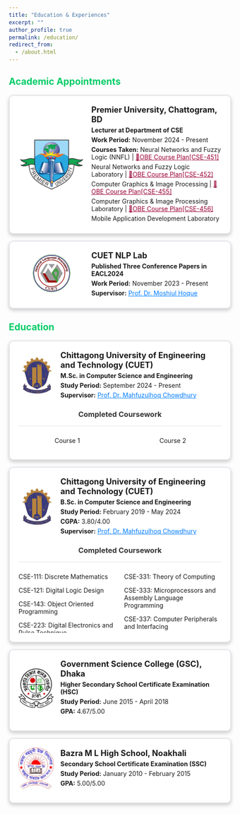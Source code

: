 ```yaml
---
title: "Education & Experiences"
excerpt: ""
author_profile: true
permalink: /education/
redirect_from: 
  - /about.html
---
```



## <font color="#00cc66"> Academic Appointments </font>

<div align="center" style="margin-bottom: 15px;">
  <div style="border: 2px solid #e1e4e8; border-radius: 10px; padding: 20px; max-width: 100%; margin: auto; box-shadow: 0px 4px 8px rgba(0,0,0,0.2); background-color: #fff;">
    <div style="display: flex; align-items: center;">
      <img src="https://raw.githubusercontent.com/Salman1804102/salman1804102.github.io/master/Gallery/PU Logo.png" alt="Lecturer" style="width: 150px; height: auto; margin-right: 15px;">
      <div style="text-align: left;">
        <p style="margin: 0; font-size: 1.3em; font-weight: bold;">Premier University, Chattogram, BD</p>
        <p style="margin: 5px 0; font-size: 1.0em;"><strong>Lecturer at Department of CSE</strong></p>
        <p style="margin: 5px 0;"><strong>Work Period:</strong> November 2024 - Present</p>
        <p style="margin: 5px 0;"><strong>Courses Taken:</strong> Neural Networks and Fuzzy Logic (NNFL) | <a href="../files/NNFL.pdf"           style="color: #990033;">🎯OBE Course Plan[CSE-451]</a></p>
        <p style="margin: 5px 0;">Neural Networks and Fuzzy Logic Laboratory | <a href="../files/NNFLL.pdf"                     
        style="color: #990033;">🎯OBE Course Plan[CSE-452]</a></p>
        <p style="margin: 5px 0;">Computer Graphics & Image Processing | <a href="../files/CGIP.pdf" 
        style="color: #990033;">🎯OBE Course Plan[CSE-455]</a></p>
        <p style="margin: 5px 0;">Computer Graphics & Image Processing Laboratory | <a href="../files/CGIPL.pdf"       
        style="color: #990033;">🎯OBE Course Plan[CSE-456]</a></p>
        <p style="margin: 5px 0;">Mobile Application Development Laboratory</p>
      </div>
    </div>
  </div>
</div>


<div align="center" style="margin-bottom: 15px;">
  <div style="border: 2px solid #e1e4e8; border-radius: 10px; padding: 20px; max-width: 100%; margin: auto; box-shadow: 0px 4px 8px rgba(0,0,0,0.2); background-color: #fff;">
    <div style="display: flex; align-items: center;">
      <img src="https://raw.githubusercontent.com/Salman1804102/salman1804102.github.io/master/Gallery/nlplab.jpg" alt="NLPLAB Logo" style="width: 150px; height: auto; margin-right: 15px;">
      <div style="text-align: left;">
        <p style="margin: 0; font-size: 1.3em; font-weight: bold;">CUET NLP Lab</p>
        <p style="margin: 5px 0; font-size: 1.0em;"><strong>Published Three Conference Papers in EACL2024</strong></p>
        <p style="margin: 5px 0;"><strong>Work Period:</strong> November 2023 - Present</p>
        <p style="margin: 5px 0;"><strong>Supervisor:</strong> <a href="https://scholar.google.com/citations?hl=en&user=srYxYhcAAAAJ&view_op=list_works&sortby=pubdate" style="color: #007bff; text-decoration-line: underline;">Prof. Dr. Moshiul Hoque</a></p>
      </div>
    </div>
  </div>
</div>

## <font color="#00cc66"> Education </font>

<div align="center" style="margin-bottom: 15px;">
  <div style="border: 2px solid #e1e4e8; border-radius: 10px; padding: 20px; max-width: 100%; margin: auto; box-shadow: 0px 4px 8px rgba(0,0,0,0.2); background-color: #fff;">
    <div style="display: flex; align-items: center; margin-bottom: 20px;">
      <img src="https://raw.githubusercontent.com/Salman1804102/salman1804102.github.io/master/Gallery/cuetlogo.png" alt="CUET Logo" style="width: 80px; height: auto; margin-right: 15px;">
      <div style="text-align: left;">
        <p style="margin: 0; font-size: 1.3em; font-weight: bold;">Chittagong University of Engineering and Technology (CUET)</p>
        <p style="margin: 5px 0; font-size: 1.0em;"><strong>M.Sc. in Computer Science and Engineering</strong></p>
        <p style="margin: 5px 0;"><strong>Study Period:</strong> September 2024 - Present</p>
        <p style="margin: 5px 0;"><strong>Supervisor:</strong> <a href="https://www.semanticscholar.org/author/Mahfuzulhoq-Chowdhury/37296895" style="color: #007bff; text-decoration-line: underline;">Prof. Dr. Mahfuzulhoq Chowdhury</a></p>
      </div>
    </div>
    <h3 style="margin-top: 0; color: #333; text-align: center;">Completed Coursework</h3>
    <div style="display: flex; justify-content: space-between; overflow-y: auto; max-height: 150px; border-top: 1px solid #e1e4e8; padding-top: 10px;">
      <div style="width: 48%; word-wrap: break-word;">
        <p>Course 1</p>
        <!-- Add more courses here -->
      </div>
      <div style="width: 48%; word-wrap: break-word;">
        <p>Course 2</p>
        <!-- Add more courses here -->
      </div>
    </div>
  </div>
</div>


<div align="center" style="margin-bottom: 15px;">
  <div style="border: 2px solid #e1e4e8; border-radius: 10px; padding: 20px; max-width: 100%; margin: auto; box-shadow: 0px 4px 8px rgba(0,0,0,0.2); background-color: #fff;">
    <div style="display: flex; align-items: center; margin-bottom: 20px;">
      <img src="https://raw.githubusercontent.com/Salman1804102/salman1804102.github.io/master/Gallery/cuetlogo.png" alt="CUET Logo" style="width: 80px; height: auto; margin-right: 15px;">
      <div style="text-align: left;">
        <p style="margin: 0; font-size: 1.3em; font-weight: bold;">Chittagong University of Engineering and Technology (CUET)</p>
        <p style="margin: 5px 0; font-size: 1.0em;"><strong>B.Sc. in Computer Science and Engineering</strong></p>
        <p style="margin: 5px 0;"><strong>Study Period:</strong> February 2019 - May 2024</p>
        <p style="margin: 5px 0;"><strong>CGPA:</strong> 3.80/4.00</p>
        <p style="margin: 5px 0;"><strong>Supervisor:</strong> <a href="https://www.semanticscholar.org/author/Mahfuzulhoq-Chowdhury/37296895" style="color: #007bff; text-decoration-line: underline;">Prof. Dr. Mahfuzulhoq Chowdhury</a></p>
      </div>
    </div>
    <h3 style="margin-top: 0; color: #333; text-align: center;">Completed Coursework</h3>
    <div style="display: flex; justify-content: space-between; overflow-y: auto; max-height: 150px; border-top: 1px solid #e1e4e8; padding-top: 10px;">
      <div style="width: 50%; text-align: left; word-wrap: break-word;">
        <p>CSE-111: Discrete Mathematics</p>
        <p>CSE-121: Digital Logic Design</p>
        <p>CSE-143: Object Oriented Programming</p>
        <p>CSE-223: Digital Electronics and Pulse Technique</p>
        <p>CSE-241: Data Structure</p>
        <p>CSE-243: Algorithm Design and Analysis</p>
        <p>CSE-245: Numerical Analysis</p>
        <p>CSE-251: Database Management Systems</p>
        <p>CSE-311: Computer Networks</p>
        <p>CSE-313: Data Communication</p>
        <p>CSE-321: Computer Architecture</p>
        <p>CSE-335: Operating Systems</p>
      </div>
      <div style="width: 48%; text-align: left; word-wrap: break-word;">
        <p>CSE-331: Theory of Computing</p>
        <p>CSE-333: Microprocessors and Assembly Language Programming</p>
        <p>CSE-337: Computer Peripherals and Interfacing</p>
        <p>CSE-345: Artificial Intelligence</p>
        <p>CSE-353: System Analysis and Design</p>
        <p>CSE-423: Digital System Design</p>
        <p>CSE-431: Compiler Design</p>
        <p>CSE-433: Software Engineering</p>
        <p>CSE-435: Information Security</p>
        <p>CSE-457: Computer Graphics</p>
        <p>CSE-463: Machine Learning</p>
        <p>CSE-489: Software Architecture</p>
    </div>
  </div>
  </div>
</div>

<div align="center" style="margin-bottom: 15px;">
  <div style="border: 2px solid #e1e4e8; border-radius: 10px; padding: 20px; max-width: 100%; margin: auto; box-shadow: 0px 4px 8px rgba(0,0,0,0.2); background-color: #fff;">
    <div style="display: flex; align-items: center; margin-bottom: 10px;">
      <img src="https://raw.githubusercontent.com/Salman1804102/salman1804102.github.io/master/Gallery/gsclogo.png" alt="GSC Logo" style="width: 80px; height: auto; margin-right: 15px;">
      <div style="text-align: left;">
        <p style="margin: 0; font-size: 1.3em; font-weight: bold;">Government Science College (GSC), Dhaka</p>
        <p style="margin: 5px 0; font-size: 1.0em;"><strong>Higher Secondary School Certificate Examination (HSC)</strong></p>
        <p style="margin: 5px 0;"><strong>Study Period:</strong> June 2015 - April 2018</p>
        <p style="margin: 5px 0;"><strong>GPA:</strong> 4.67/5.00</p>
      </div>
    </div>
  </div>
</div>

<div align="center">
  <div style="border: 2px solid #e1e4e8; border-radius: 10px; padding: 20px; max-width: 100%; margin: auto; box-shadow: 0px 4px 8px rgba(0,0,0,0.2); background-color: #fff;">
    <div style="display: flex; align-items: center; margin-bottom: 10px;">
      <img src="https://raw.githubusercontent.com/Salman1804102/salman1804102.github.io/master/Gallery/bazra.jpeg" alt="BHS Logo" style="width: 80px; height: auto; margin-right: 15px;">
      <div style="text-align: left;">
        <p style="margin: 0; font-size: 1.3em; font-weight: bold;">Bazra M L High School, Noakhali</p>
        <p style="margin: 5px 0; font-size: 1.0em;"><strong>Secondary School Certificate Examination (SSC)</strong></p>
        <p style="margin: 5px 0;"><strong>Study Period:</strong> January 2010 - February 2015</p>
        <p style="margin: 5px 0;"><strong>GPA:</strong> 5.00/5.00</p>
      </div>
    </div>
  </div>
</div>

<!---
## <font color="#00cc66"> Certifications </font>

**HackerRank Problem Solving Intermediate**   
[*<font color="#ff6633">[Certificate URL]</font>*](https://www.hackerrank.com/certificates/46d4f5be4923) [*<font color="#ff6633">[DL Notes]</font>*](https://github.com/omar-sharif03/Deep-Learning-Notes) [(Coursera)](https://www.coursera.org/specializations/deep-learning)

   * Get the foundations of deep learning and learn about CNN, RNNs, LSTM, Adam, Dropout, BatchNorm, Xavier/He initialization and other hyper-parameter optimization techniques which help me to build successful deep learning projects.
   * Implement different case studies on autonomous driving, sign language reading, music generation, and natural language processing using tensorflow and python.
          
**DeepLearning.AI TensorFlow Developer Specialization**  
[*<font color="#ff6633">[TensorFlow]</font>*](https://www.coursera.org/account/accomplishments/specialization/certificate/5E2FDBG5ALDR) [(Coursera)](https://www.coursera.org/professional-certificates/tensorflow-in-practice)
  * Built basic neural network, GRUs, LSTMs using tensorflow and get profound implementation knowledge of tensorflow.
  * Learned how to improve network performance using convolutions, how to teach machines to understand, analyze, and respond to human speech with natural language processing systems.

**Natural Language Processing Specialization**  
[*<font color="#ff6633">[Enrolled]</font>*](https://www.coursera.org/specializations/natural-language-processing?)
   * Will learn about recurrent neural networks, LSTMs, GRUs & Siamese network in TensorFlow & Trax for sentiment analysis, text generation & named entity recognition.
   * Will apply encoder-decoder & self-attention to machine translate complete sentences, summarize text, build chatbots & question-answering.
-->
